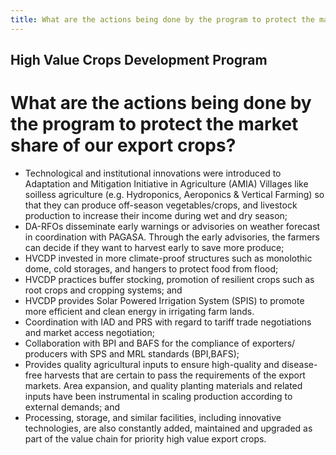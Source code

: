 ```yaml
---
title: What are the actions being done by the program to protect the market share of our export crops
---
```


## High Value Crops Development Program

# What are the actions being done by the program to protect the market share of our export crops?


 - Technological and institutional innovations were introduced to Adaptation and Mitigation Initiative in Agriculture (AMIA) Villages like soilless agriculture (e.g. Hydroponics, Aeroponics & Vertical Farming) so that they can produce off-season vegetables/crops, and livestock production to increase their income during wet and dry season;
 - DA-RFOs disseminate early warnings or advisories on weather forecast in coordination with PAGASA. Through the early advisories, the farmers can decide if they want to harvest early to save more produce;    
 - HVCDP invested in more climate-proof structures such as monolothic dome, cold storages, and hangers to protect food from flood;
 - HVCDP practices buffer stocking, promotion of resilient crops such as root crops and cropping systems; and
 - HVCDP provides Solar Powered Irrigation System (SPIS) to promote more efficient and clean energy in irrigating farm lands.
 - Coordination with IAD and PRS with regard to tariff trade negotiations and market access negotiation;
 - Collaboration with BPI and BAFS for the compliance of exporters/ producers  with SPS and MRL standards (BPI,BAFS);
 - Provides quality agricultural inputs to ensure high-quality and disease-free harvests that are certain to pass the requirements of the export markets. Area expansion, and quality planting materials and related inputs have been instrumental in scaling production according to external demands; and 
 - Processing, storage, and similar facilities, including innovative technologies, are also constantly added, maintained and upgraded as part of the value chain for priority high value export crops.
